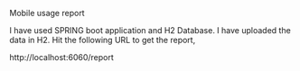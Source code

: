 Mobile usage report

I have used SPRING boot application and H2 Database.
I have uploaded the data in H2.
Hit the following URL to get the report,

http://localhost:6060/report
